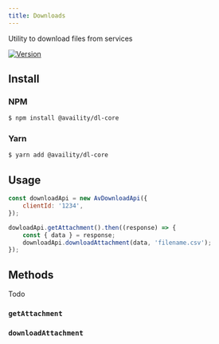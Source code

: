 ```yaml
---
title: Downloads
---
```


Utility to download files from services

[![Version](https://img.shields.io/npm/v/@availity/dl-core.svg?style=for-the-badge)](https://www.npmjs.com/package/@availity/dl-core)

## Install

### NPM

```bash
$ npm install @availity/dl-core
```

### Yarn

```bash
$ yarn add @availity/dl-core
```

## Usage

```js
const downloadApi = new AvDownloadApi({
    clientId: '1234',
});

dowloadApi.getAttachment().then((response) => {
    const { data } = response;
    downloadApi.downloadAttachment(data, 'filename.csv');
});
```

## Methods

Todo

### `getAttachment`

### `downloadAttachment`
